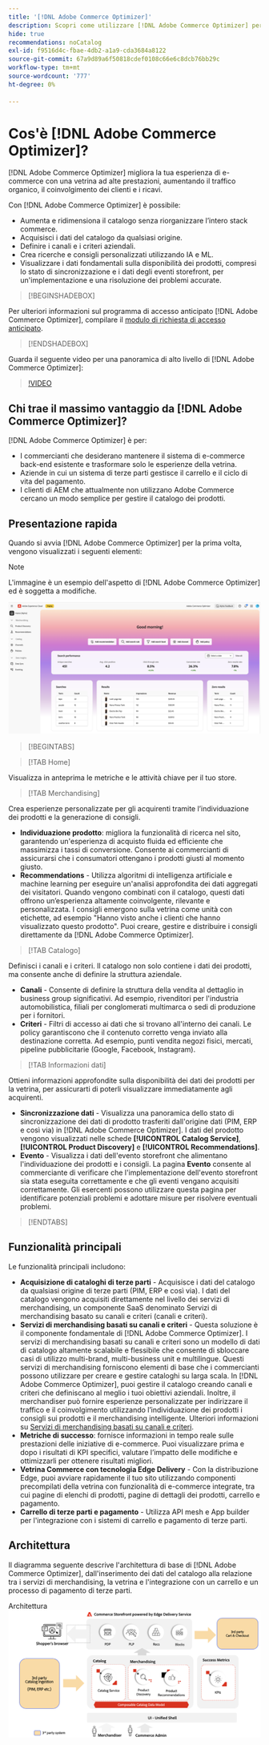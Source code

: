 ```yaml
---
title: '[!DNL Adobe Commerce Optimizer]'
description: Scopri come utilizzare [!DNL Adobe Commerce Optimizer] per offrire una vetrina veloce e performante con un catalogo scalabile che ti consenta di ottimizzare il backend di eCommerce esistente aumentando il traffico e incrementando il coinvolgimento e la conversione.
hide: true
recommendations: noCatalog
exl-id: f9516d4c-fbae-4db2-a1a9-cda3684a8122
source-git-commit: 67a9d89a6f50818cdef0108c66e6c8dcb76bb29c
workflow-type: tm+mt
source-wordcount: '777'
ht-degree: 0%

---
```


# Cos&#39;è [!DNL Adobe Commerce Optimizer]?

[!DNL Adobe Commerce Optimizer] migliora la tua esperienza di e-commerce con una vetrina ad alte prestazioni, aumentando il traffico organico, il coinvolgimento dei clienti e i ricavi.

Con [!DNL Adobe Commerce Optimizer] è possibile:

- Aumenta e ridimensiona il catalogo senza riorganizzare l’intero stack commerce.
- Acquisisci i dati del catalogo da qualsiasi origine.
- Definire i canali e i criteri aziendali.
- Crea ricerche e consigli personalizzati utilizzando IA e ML.
- Visualizzare i dati fondamentali sulla disponibilità dei prodotti, compresi lo stato di sincronizzazione e i dati degli eventi storefront, per un&#39;implementazione e una risoluzione dei problemi accurate.

>[!BEGINSHADEBOX]

Per ulteriori informazioni sul programma di accesso anticipato [!DNL Adobe Commerce Optimizer], compilare il [modulo di richiesta di accesso anticipato](https://forms.office.com/Pages/ResponsePage.aspx?id=Wht7-jR7h0OUrtLBeN7O4WOxhjY2doZPikS2hIbfmL5UMlhTMTYzVDhPQVFNTUFYUjJHNlRKTE5TWS4u).

>[!ENDSHADEBOX]

Guarda il seguente video per una panoramica di alto livello di [!DNL Adobe Commerce Optimizer]:

>[!VIDEO](https://video.tv.adobe.com/v/3450226)

## Chi trae il massimo vantaggio da [!DNL Adobe Commerce Optimizer]?

[!DNL Adobe Commerce Optimizer] è per:

- I commercianti che desiderano mantenere il sistema di e-commerce back-end esistente e trasformare solo le esperienze della vetrina.
- Aziende in cui un sistema di terze parti gestisce il carrello e il ciclo di vita del pagamento.
- I clienti di AEM che attualmente non utilizzano Adobe Commerce cercano un modo semplice per gestire il catalogo dei prodotti.

## Presentazione rapida

Quando si avvia [!DNL Adobe Commerce Optimizer] per la prima volta, vengono visualizzati i seguenti elementi:

>[!NOTE]
>
>L&#39;immagine è un esempio dell&#39;aspetto di [!DNL Adobe Commerce Optimizer] ed è soggetta a modifiche.

![[!DNL Adobe Commerce Optimizer] UI](assets/user-interface.png)

>[!BEGINTABS]

>[!TAB Home]

Visualizza in anteprima le metriche e le attività chiave per il tuo store.

>[!TAB Merchandising]

Crea esperienze personalizzate per gli acquirenti tramite l’individuazione dei prodotti e la generazione di consigli.

- **Individuazione prodotto**: migliora la funzionalità di ricerca nel sito, garantendo un&#39;esperienza di acquisto fluida ed efficiente che massimizza i tassi di conversione. Consente ai commercianti di assicurarsi che i consumatori ottengano i prodotti giusti al momento giusto.
- **Recommendations** - Utilizza algoritmi di intelligenza artificiale e machine learning per eseguire un&#39;analisi approfondita dei dati aggregati dei visitatori. Quando vengono combinati con il catalogo, questi dati offrono un’esperienza altamente coinvolgente, rilevante e personalizzata. I consigli emergono sulla vetrina come unità con etichette, ad esempio &quot;Hanno visto anche i clienti che hanno visualizzato questo prodotto&quot;. Puoi creare, gestire e distribuire i consigli direttamente da [!DNL Adobe Commerce Optimizer].

>[!TAB Catalogo]

Definisci i canali e i criteri. Il catalogo non solo contiene i dati dei prodotti, ma consente anche di definire la struttura aziendale.

- **Canali** - Consente di definire la struttura della vendita al dettaglio in business group significativi. Ad esempio, rivenditori per l&#39;industria automobilistica, filiali per conglomerati multimarca o sedi di produzione per i fornitori.
- **Criteri** - Filtri di accesso ai dati che si trovano all&#39;interno dei canali. Le policy garantiscono che il contenuto corretto venga inviato alla destinazione corretta. Ad esempio, punti vendita negozi fisici, mercati, pipeline pubblicitarie (Google, Facebook, Instagram).

>[!TAB Informazioni dati]

Ottieni informazioni approfondite sulla disponibilità dei dati dei prodotti per la vetrina, per assicurarti di poterli visualizzare immediatamente agli acquirenti.

- **Sincronizzazione dati** - Visualizza una panoramica dello stato di sincronizzazione dei dati di prodotto trasferiti dall&#39;origine dati (PIM, ERP e così via) in [!DNL Adobe Commerce Optimizer]. I dati del prodotto vengono visualizzati nelle schede **[!UICONTROL Catalog Service]**, **[!UICONTROL Product Discovery]** e **[!UICONTROL Recommendations]**.
- **Evento** - Visualizza i dati dell&#39;evento storefront che alimentano l&#39;individuazione dei prodotti e i consigli. La pagina **Evento** consente al commerciante di verificare che l&#39;implementazione dell&#39;evento storefront sia stata eseguita correttamente e che gli eventi vengano acquisiti correttamente. Gli esercenti possono utilizzare questa pagina per identificare potenziali problemi e adottare misure per risolvere eventuali problemi.

>[!ENDTABS]

## Funzionalità principali

Le funzionalità principali includono:

- **Acquisizione di cataloghi di terze parti** - Acquisisce i dati del catalogo da qualsiasi origine di terze parti (PIM, ERP e così via). I dati del catalogo vengono acquisiti direttamente nel livello dei servizi di merchandising, un componente SaaS denominato Servizi di merchandising basato su canali e criteri (canali e criteri).
- **Servizi di merchandising basati su canali e criteri** - Questa soluzione è il componente fondamentale di [!DNL Adobe Commerce Optimizer]. I servizi di merchandising basati su canali e criteri sono un modello di dati di catalogo altamente scalabile e flessibile che consente di sbloccare casi di utilizzo multi-brand, multi-business unit e multilingue. Questi servizi di merchandising forniscono elementi di base che i commercianti possono utilizzare per creare e gestire cataloghi su larga scala. In [!DNL Adobe Commerce Optimizer], puoi gestire il catalogo creando canali e criteri che definiscano al meglio i tuoi obiettivi aziendali. Inoltre, il merchandiser può fornire esperienze personalizzate per indirizzare il traffico e il coinvolgimento utilizzando l’individuazione dei prodotti&#x200B; i consigli sui prodotti&#x200B; e il merchandising intelligente. Ulteriori informazioni su [Servizi di merchandising basati su canali e criteri](https://experienceleague.adobe.com/en/docs/commerce/merchandising-services/overview).
- **Metriche di successo**: fornisce informazioni in tempo reale sulle prestazioni delle iniziative di e-commerce. Puoi visualizzare prima e dopo i risultati di KPI specifici, valutare l’impatto delle modifiche e ottimizzarli per ottenere risultati migliori.
- **Vetrina Commerce con tecnologia Edge Delivery** - Con la distribuzione Edge, puoi avviare rapidamente il tuo sito utilizzando componenti precompilati della vetrina con funzionalità di e-commerce integrate, tra cui pagine di elenchi di prodotti, pagine di dettagli dei prodotti, carrello e pagamento.
- **Carrello di terze parti e pagamento** - Utilizza API mesh e App builder per l&#39;integrazione con i sistemi di carrello e pagamento di terze parti.

## Architettura

Il diagramma seguente descrive l&#39;architettura di base di [!DNL Adobe Commerce Optimizer], dall&#39;inserimento dei dati del catalogo alla relazione tra i servizi di merchandising, la vetrina e l&#39;integrazione con un carrello e un processo di pagamento di terze parti.

Architettura ![[!DNL Adobe Commerce Optimizer]](assets/architecture.png)

